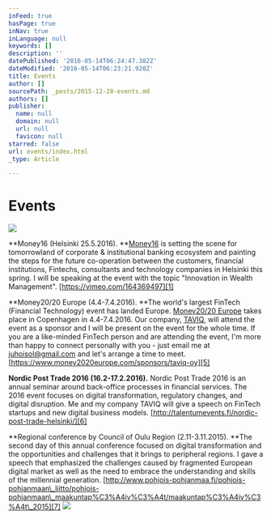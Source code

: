 ```yaml
---
inFeed: true
hasPage: true
inNav: true
inLanguage: null
keywords: []
description: ''
datePublished: '2016-05-14T06:24:47.382Z'
dateModified: '2016-05-14T06:23:21.920Z'
title: Events
author: []
sourcePath: _posts/2015-12-28-events.md
authors: []
publisher:
  name: null
  domain: null
  url: null
  favicon: null
starred: false
url: events/index.html
_type: Article

---
```

# Events
![](https://the-grid-user-content.s3-us-west-2.amazonaws.com/bf25c962-7d20-474d-b2f4-bfb030c9c840.jpg)

**Money16 (Helsinki 25.5.2016). **[Money16][0] is setting the scene for tomorrowland of corporate & institutional banking ecosystem and painting the steps for the future co-operation between the customers, financial institutions, Fintechs, consultants and technology companies in Helsinki this spring. I will be speaking at the event with the topic "Innovation in Wealth Management". [https://vimeo.com/164369497][1]

**Money20/20 Europe (4.4-7.4.2016). **The world's largest FinTech (Financial Technology) event has landed Europe. [Money20/20 Europe][2] takes place in Copenhagen in 4.4-7.4.2016\. Our company, [TAVIQ][3], will attend the event as a sponsor and I will be present on the event for the whole time. If you are a like-minded FinTech person and are attending the event, I'm more than happy to connect personally with you - just email me at [juhoisol@gmail.com][4] and let's arrange a time to meet. [https://www.money2020europe.com/sponsors/taviq-oy][5]

**Nordic Post Trade 2016 (16.2-17.2.2016).** Nordic Post Trade 2016 is an annual seminar around back-office processes in financial services. The 2016 event focuses on digital transformation, regulatory changes, and digital disruption. Me and my company TAVIQ will give a speech on FinTech startups and new digital business models. [http://talentumevents.fi/nordic-post-trade-helsinki/][6]

**Regional conference by Council of Oulu Region (2.11-3.11.2015). **The second day of this annual conference focused on digital transformation and the opportunities and challenges that it brings to peripheral regions. I gave a speech that emphasized the challenges caused by fragmented European digital market as well as the need to embrace the understanding and skills of the millennial generation. [http://www.pohjois-pohjanmaa.fi/pohjois-pohjanmaan\_liitto/pohjois-pohjanmaan\_maakuntap%C3%A4iv%C3%A4t/maakuntap%C3%A4iv%C3%A4t\_2015][7]
![](https://the-grid-user-content.s3-us-west-2.amazonaws.com/89319468-2e1c-48d8-98ef-e41373c5357d.jpg)

[0]: moneynordic.com
[1]: https://vimeo.com/164369497
[2]: https://www.money2020europe.com/
[3]: http://taviqinvesting.com/
[4]: mailto:juhoisol@gmail.com
[5]: https://www.money2020europe.com/sponsors/taviq-oy
[6]: http://talentumevents.fi/nordic-post-trade-helsinki/
[7]: http://www.pohjois-pohjanmaa.fi/pohjois-pohjanmaan_liitto/pohjois-pohjanmaan_maakuntap%C3%A4iv%C3%A4t/maakuntap%C3%A4iv%C3%A4t_2015